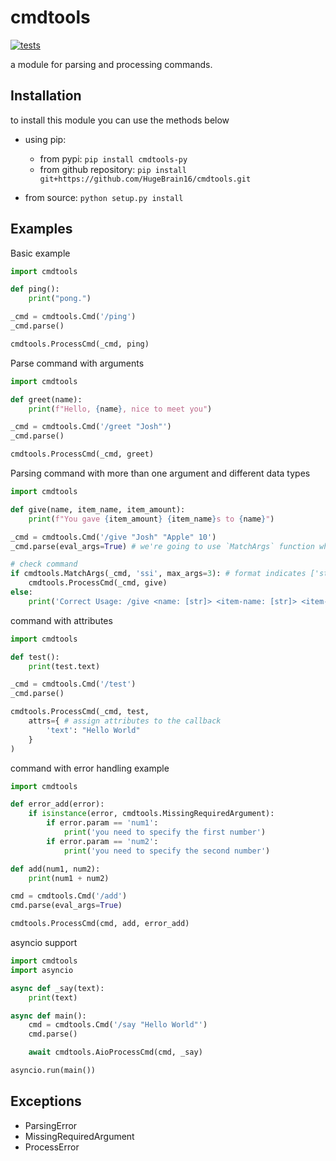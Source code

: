# cmdtools
[![tests](https://github.com/HugeBrain16/cmdtools/actions/workflows/python-package.yml/badge.svg)](https://github.com/HugeBrain16/cmdtools/actions/workflows/python-package.yml)
  
a module for parsing and processing commands.
  
## Installation
to install this module you can use the methods below 
  
- using pip: 
    + from pypi: `pip install cmdtools-py`  
    + from github repository: `pip install git+https://github.com/HugeBrain16/cmdtools.git`  
  
- from source: `python setup.py install`  
  
## Examples
Basic example
```py
import cmdtools

def ping():
    print("pong.")

_cmd = cmdtools.Cmd('/ping')
_cmd.parse()

cmdtools.ProcessCmd(_cmd, ping)
```
  
Parse command with arguments
```py
import cmdtools

def greet(name):
    print(f"Hello, {name}, nice to meet you")

_cmd = cmdtools.Cmd('/greet "Josh"')
_cmd.parse()

cmdtools.ProcessCmd(_cmd, greet)
```
  
Parsing command with more than one argument and different data types
```py
import cmdtools

def give(name, item_name, item_amount):
    print(f"You gave {item_amount} {item_name}s to {name}")

_cmd = cmdtools.Cmd('/give "Josh" "Apple" 10')
_cmd.parse(eval_args=True) # we're going to use `MatchArgs` function which only supported for `eval` parsed command arguments

# check command
if cmdtools.MatchArgs(_cmd, 'ssi', max_args=3): # format indicates ['str','str','int'], only match 3 arguments
    cmdtools.ProcessCmd(_cmd, give)
else:
    print('Correct Usage: /give <name: [str]> <item-name: [str]> <item-amount: [int]>')
```
  
command with attributes
```py
import cmdtools

def test():
    print(test.text)

_cmd = cmdtools.Cmd('/test')
_cmd.parse()

cmdtools.ProcessCmd(_cmd, test,
    attrs={ # assign attributes to the callback
        'text': "Hello World"
    }
)
```
  
command with error handling example
```py
import cmdtools

def error_add(error):
    if isinstance(error, cmdtools.MissingRequiredArgument):
        if error.param == 'num1':
            print('you need to specify the first number')
        if error.param == 'num2':
            print('you need to specify the second number')

def add(num1, num2):
    print(num1 + num2)

cmd = cmdtools.Cmd('/add')
cmd.parse(eval_args=True)

cmdtools.ProcessCmd(cmd, add, error_add)
```
  
asyncio support
```py
import cmdtools
import asyncio

async def _say(text):
    print(text)

async def main():
    cmd = cmdtools.Cmd('/say "Hello World"')
    cmd.parse()

    await cmdtools.AioProcessCmd(cmd, _say)

asyncio.run(main())
```
  
## Exceptions
- ParsingError
- MissingRequiredArgument
- ProcessError